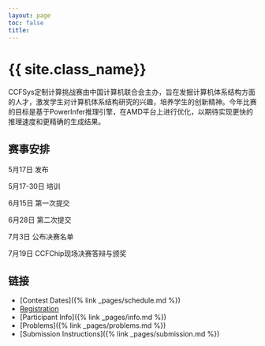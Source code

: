 ```yaml
---
layout: page
toc: false
title: 
---
```


#  {{ site.class_name}}

CCFSys定制计算挑战赛由中国计算机联合会主办，旨在发掘计算机体系结构方面的人才，激发学生对计算机体系结构研究的兴趣，培养学生的创新精神。今年比赛的目标是基于PowerInfer推理引擎，在AMD平台上进行优化，以期待实现更快的推理速度和更精确的生成结果。


## 赛事安排

5月17日 发布

5月17-30日 培训

6月15日 第一次提交

6月28日 第二次提交

7月3日 公布决赛名单 

7月19日 CCFChip现场决赛答辩与颁奖

## 链接

  * [Contest Dates]({% link _pages/schedule.md %})
  * [Registration](https://www.wjx.top/vm/tbXtzkR.aspx#)
  * [Participant Info]({% link _pages/info.md %})
  * [Problems]({% link _pages/problems.md %})
  * [Submission Instructions]({% link _pages/submission.md %})
